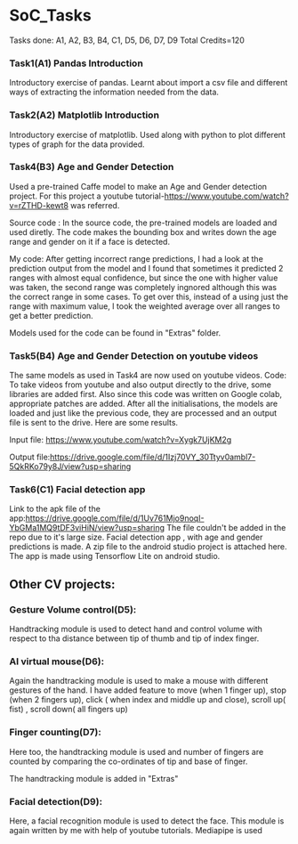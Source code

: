 # SoC_Tasks
Tasks done: A1, A2, B3, B4, C1, D5, D6, D7, D9
Total Credits=120

### Task1(A1) Pandas Introduction
Introductory exercise of pandas. Learnt about import a csv file and different ways of extracting the information needed from the data.
### Task2(A2) Matplotlib Introduction
Introductory exercise of matplotlib. Used along with python to plot different types of graph for the data provided.


### Task4(B3) Age and Gender Detection
Used a pre-trained Caffe model to make an Age and Gender detection project. For this project a youtube tutorial-https://www.youtube.com/watch?v=rZTHD-kewt8 was referred. 

Source code : In the source code, the pre-trained models are loaded and used diretly. The code makes the bounding box and writes down the age range and gender on it if a face is detected.

My code: After getting incorrect range predictions, I had a look at the prediction output from the model and I found that sometimes it predicted 2 ranges with almost equal confidence, but since the one with higher value was taken, the second range was completely ingnored although this was the correct range in some cases. To get over this, instead of a using just the range with maximum value, I took the weighted average over all ranges to get a better prediction.

Models used for the code can be found in "Extras" folder.

### Task5(B4) Age and Gender Detection on youtube videos
The same  models as used in Task4 are now used on youtube videos.
Code: To take videos from youtube and also output directly to the drive, some libraries are added first. Also since this code was written on Google colab, appropriate patches are added. 
After all the initialisations, the models are loaded and just like the previous code, they are processed and an output file is sent to the drive. Here are some results.

Input file: https://www.youtube.com/watch?v=Xygk7UjKM2g

Output file:https://drive.google.com/file/d/1Izj70VY_30Ttyv0ambl7-5QkRKo79y8J/view?usp=sharing

### Task6(C1) Facial detection app
Link to the apk file of the app:https://drive.google.com/file/d/1Uv761Mjo9noqI-YbGMa1MQ9tDF3viHiN/view?usp=sharing
The file couldn't be added in the repo due to it's large size.
Facial detection app , with age and gender predictions is made. A zip file to the android studio project is attached here. The app is made using Tensorflow Lite on android studio.

## Other CV projects:

### Gesture Volume control(D5):
Handtracking module is used to detect hand and control volume with respect to tha distance between tip of thumb and tip of index finger.

### AI virtual mouse(D6):
Again the handtracking module is used to make a mouse with different gestures of the hand. I have added feature to move (when 1 finger up), stop (when 2 fingers up), click ( when index and middle up and close), scroll up( fist) , scroll down( all fingers up)

### Finger counting(D7):
Here too, the handtracking module is used and number of fingers are counted by comparing the co-ordinates of tip and base of finger.

The handtracking module is added in "Extras"

### Facial detection(D9):
Here, a facial recognition module is used to detect the face. This module is again written by me with help of youtube tutorials. Mediapipe is used


